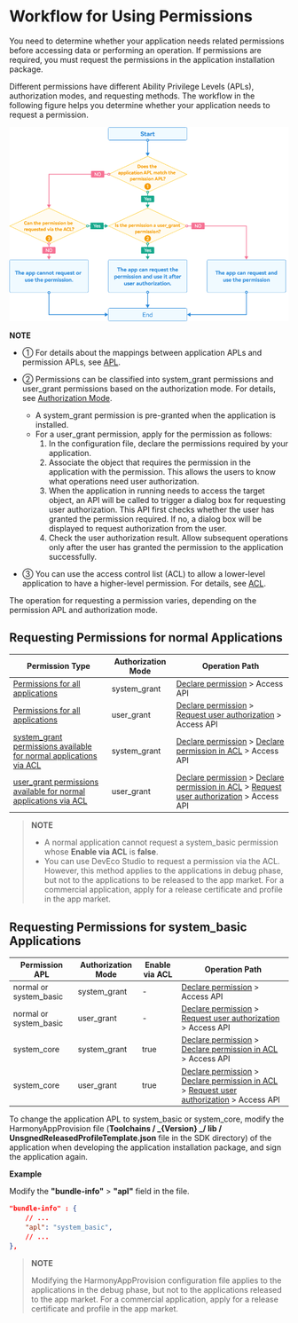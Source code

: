 # Workflow for Using Permissions

You need to determine whether your application needs related permissions before accessing data or performing an operation. If permissions are required, you must request the permissions in the application installation package.

Different permissions have different Ability Privilege Levels (APLs), authorization modes, and requesting methods. The workflow in the following figure helps you determine whether your application needs to request a permission.

![](figures/workflow_for_using_permissions.png)

**NOTE**

- ① For details about the mappings between application APLs and permission APLs, see [APL](app-permission-mgmt-overview.md#basic-concepts-in-the-permission-mechanism).

- ② Permissions can be classified into system_grant permissions and user_grant permissions based on the authorization mode. For details, see [Authorization Mode](app-permission-mgmt-overview.md#authorization-mode).
  - A system_grant permission is pre-granted when the application is installed.
  - For a user_grant permission, apply for the permission as follows:
     1. In the configuration file, declare the permissions required by your application.
     2. Associate the object that requires the permission in the application with the permission. This allows the users to know what operations need user authorization.
     3. When the application in running needs to access the target object, an API will be called to trigger a dialog box for requesting user authorization. This API first checks whether the user has granted the permission required. If no, a dialog box will be displayed to request authorization from the user.
     4. Check the user authorization result. Allow subsequent operations only after the user has granted the permission to the application successfully.

- ③ You can use the access control list (ACL) to allow a lower-level application to have a higher-level permission. For details, see <!--RP1-->[ACL](app-permission-mgmt-overview.md#basic-concepts-in-the-permission-mechanism).<!--RP1End-->

The operation for requesting a permission varies, depending on the permission APL and authorization mode.

## Requesting Permissions for <!--Del-->normal <!--DelEnd-->Applications

| Permission Type| Authorization Mode| Operation Path|
| -------- | -------- | -------- |
| [Permissions for all applications](permissions-for-all.md#system_grant-permissions)| system_grant | [Declare permission](declare-permissions.md) &gt; Access API|
| [Permissions for all applications](permissions-for-all.md#user_grant-permissions)| user_grant  | [Declare permission](declare-permissions.md) &gt; [Request user authorization](request-user-authorization.md) &gt; Access API|
| <!--DelRow-->[system_grant permissions available for normal applications via ACL](permissions-for-system-apps.md#system_grant-permissions-requestable-via-acl)| system_grant | [Declare permission](declare-permissions.md) &gt; [Declare permission in ACL](declare-permissions-in-acl.md) &gt; Access API|
| <!--DelRow-->[user_grant permissions available for normal applications via ACL](permissions-for-system-apps.md#user_grant-permissions-requestable-via-acl)| user_grant | [Declare permission](declare-permissions.md) &gt; [Declare permission in ACL](declare-permissions-in-acl.md) &gt; [Request user authorization](request-user-authorization.md) &gt; Access API|
<!--RP2--><!--RP2End-->

<!--Del-->
> **NOTE**
>
> - A normal application cannot request a system_basic permission whose **Enable via ACL** is **false**.
> - You can use DevEco Studio to request a permission via the ACL. However, this method applies to the applications in debug phase, but not to the applications to be released to the app market. For a commercial application, apply for a release certificate and profile in the app market.

## Requesting Permissions for system_basic Applications

| Permission APL| Authorization Mode| Enable via ACL| Operation Path|
| -------- | -------- | -------- | -------- |
| normal or system_basic| system_grant | - | [Declare permission](declare-permissions.md) &gt; Access API|
| normal or system_basic| user_grant | - | [Declare permission](declare-permissions.md) &gt; [Request user authorization](request-user-authorization.md) &gt; Access API|
| system_core | system_grant | true | [Declare permission](declare-permissions.md) &gt; [Declare permission in ACL](declare-permissions-in-acl.md) &gt; Access API|
| system_core | user_grant | true | [Declare permission](declare-permissions.md) &gt; [Declare permission in ACL](declare-permissions-in-acl.md) &gt; [Request user authorization](request-user-authorization.md) &gt; Access API|

To change the application APL to system_basic or system_core, modify the HarmonyAppProvision file (**Toolchains / _{Version} _/ lib / UnsgnedReleasedProfileTemplate.json** file in the SDK directory) of the application when developing the application installation package, and sign the application again.

**Example**

Modify the **"bundle-info"** &gt; **"apl"** field in the file.

```json
"bundle-info" : {
    // ...
    "apl": "system_basic",
    // ...
},
```

> **NOTE**
> 
> Modifying the HarmonyAppProvision configuration file applies to the applications in the debug phase, but not to the applications released to the app market. For a commercial application, apply for a release certificate and profile in the app market.

<!--DelEnd-->
